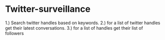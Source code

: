 # Twitter-surveillance
1.) Search twitter handles based on keywords.
2.) for a list of twitter handles get their latest conversations.
3.) for a list of handles get their list of followers
